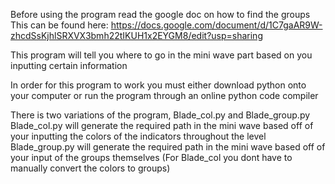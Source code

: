 Before using the program read the google doc on how to find the groups
This can be found here: https://docs.google.com/document/d/1C7gaAR9W-zhcdSsKjhlSRXVX3bmh22tIKUH1x2EYGM8/edit?usp=sharing

This program will tell you where to go in the mini wave part based on 
you inputting certain information

In order for this program to work you must either download python onto your computer
or run the program through an online python code compiler

There is two variations of the program, Blade_col.py and Blade_group.py
Blade_col.py will generate the required path in the mini wave based off of your inputting the colors of the indicators throughout the level
Blade_group.py will generate the required path in the mini wave based off of your input of the groups themselves
(For Blade_col you dont have to manually convert the colors to groups)